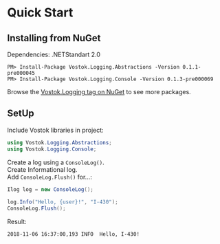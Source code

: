 # Quick Start

## Installing from NuGet

Dependencies: .NETStandart 2.0

```aspnet
PM> Install-Package Vostok.Logging.Abstractions -Version 0.1.1-pre000045
PM> Install-Package Vostok.Logging.Console -Version 0.1.3-pre000069
```

Browse the [Vostok.Logging tag on NuGet](https://www.nuget.org/packages?q=Vostok.Logging) to see more packages.

## SetUp

Include Vostok libraries in project:

```csharp
using Vostok.Logging.Abstractions;
using Vostok.Logging.Console;
```

Create a log using a `ConsoleLog()`.   
Create Informational log.  
Add `ConsoleLog.Flush()` for...:

```csharp
Ilog log = new ConsoleLog();
            
log.Info("Hello, {user}!", "I-430");
ConsoleLog.Flush();
```

Result:

```aspnet
2018-11-06 16:37:00,193 INFO  Hello, I-430!
```



